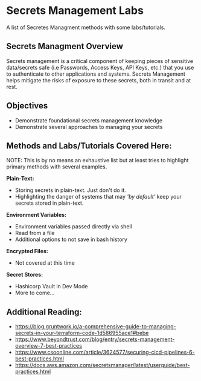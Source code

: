# Secrets Management Labs

A list of Secretes Managment methods with some labs/tutorials.

## Secrets Managment Overview

Secrets management is a critical component of keeping pieces of sensitive data/secrets safe (i.e Passwords, Access Keys, API Keys, etc.) that you use to authenticate to other applications and systems.  Secrets Management helps mitigate the risks of exposure to these secrets, both in transit and at rest.

## Objectives

- Demonstrate foundational secrets management knowledge
- Demonstrate several approaches to managing your secrets

## Methods and Labs/Tutorials Covered Here:
NOTE: This is by no means an exhaustive list but at least tries to highlight primary methods with several examples.
   
   
**Plain-Text:**
- Storing secrets in plain-text.  Just don't do it.
- Highlighting the danger of systems that may *'by default'* keep your secrets stored in plain-text.
   
**Environment Variables:**
- Environment variables passed directly via shell 
- Read from a file
- Additional options to not save in bash history
   
**Encrypted Files:**
- Not covered at this time
   
**Secret Stores:**
- Hashicorp Vault in Dev Mode
- More to come...


## Additional Reading:

- https://blog.gruntwork.io/a-comprehensive-guide-to-managing-secrets-in-your-terraform-code-1d586955ace1#bebe
- https://www.beyondtrust.com/blog/entry/secrets-management-overview-7-best-practices 
- https://www.csoonline.com/article/3624577/securing-cicd-pipelines-6-best-practices.html
- https://docs.aws.amazon.com/secretsmanager/latest/userguide/best-practices.html
   
